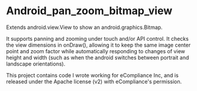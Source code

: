 # Android_pan_zoom_bitmap_view
<p>
Extends android.view.View to show an android.graphics.Bitmap.
</p>

<p>
It supports panning and zooming under touch and/or API control.
It checks the view dimensions in onDraw(), allowing it to keep the same image center point and zoom factor while automatically responding to changes of view height and width (such as when the android switches between portrait and landscape orientations).
</p>

<p>
This project contains code I wrote working for eCompliance Inc, and is released under the Apache license (v2) with eCompliance's permission.
</p>
